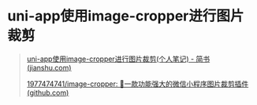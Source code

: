 # uni-app使用image-cropper进行图片裁剪

> [uni-app使用image-cropper进行图片裁剪(个人笔记) - 简书 (jianshu.com)](https://www.jianshu.com/p/2c9f530821eb)
>
> [1977474741/image-cropper: 💯一款功能强大的微信小程序图片裁剪插件 (github.com)](https://github.com/1977474741/image-cropper)